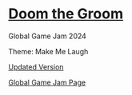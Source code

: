# [Doom the Groom](https://maverickloneshark.github.io/global-game-jam-2024/)
Global Game Jam 2024

Theme: Make Me Laugh

[Updated Version](https://drive.google.com/file/d/1cAgV0TcVzThnrr3YjkgZwr0iD72vlhl-/view?usp=drive_link)

[Global Game Jam Page](https://globalgamejam.org/games/2024/doom-groom-2)
